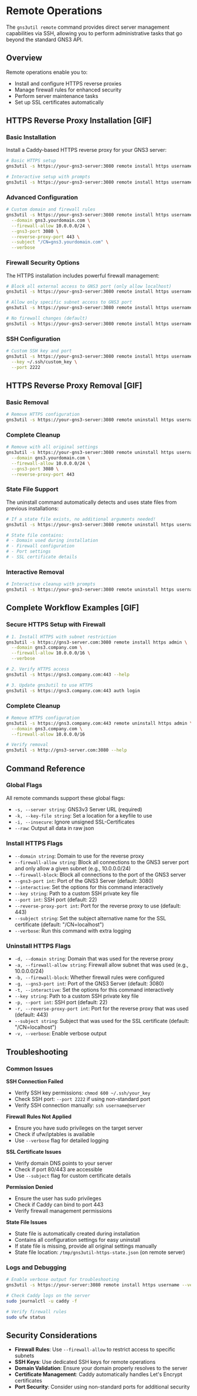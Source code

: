 # Remote Operations

The `gns3util remote` command provides direct server management capabilities via SSH, allowing you to perform administrative tasks that go beyond the standard GNS3 API.

## Overview

Remote operations enable you to:
- Install and configure HTTPS reverse proxies
- Manage firewall rules for enhanced security
- Perform server maintenance tasks
- Set up SSL certificates automatically

## HTTPS Reverse Proxy Installation [GIF]

### Basic Installation

Install a Caddy-based HTTPS reverse proxy for your GNS3 server:

```bash
# Basic HTTPS setup
gns3util -s https://your-gns3-server:3080 remote install https username

# Interactive setup with prompts
gns3util -s https://your-gns3-server:3080 remote install https username --interactive
```

### Advanced Configuration

```bash
# Custom domain and firewall rules
gns3util -s https://your-gns3-server:3080 remote install https username \
  --domain gns3.yourdomain.com \
  --firewall-allow 10.0.0.0/24 \
  --gns3-port 3080 \
  --reverse-proxy-port 443 \
  --subject "/CN=gns3.yourdomain.com" \
  --verbose
```

### Firewall Security Options

The HTTPS installation includes powerful firewall management:

```bash
# Block all external access to GNS3 port (only allow localhost)
gns3util -s https://your-gns3-server:3080 remote install https username --firewall-block

# Allow only specific subnet access to GNS3 port
gns3util -s https://your-gns3-server:3080 remote install https username --firewall-allow 192.168.1.0/24

# No firewall changes (default)
gns3util -s https://your-gns3-server:3080 remote install https username
```

### SSH Configuration

```bash
# Custom SSH key and port
gns3util -s https://your-gns3-server:3080 remote install https username \
  --key ~/.ssh/custom_key \
  --port 2222
```

## HTTPS Reverse Proxy Removal [GIF]

### Basic Removal

```bash
# Remove HTTPS configuration
gns3util -s https://your-gns3-server:3080 remote uninstall https username
```

### Complete Cleanup

```bash
# Remove with all original settings
gns3util -s https://your-gns3-server:3080 remote uninstall https username \
  --domain gns3.yourdomain.com \
  --firewall-allow 10.0.0.0/24 \
  --gns3-port 3080 \
  --reverse-proxy-port 443
```

### State File Support

The uninstall command automatically detects and uses state files from previous installations:

```bash
# If a state file exists, no additional arguments needed!
gns3util -s https://your-gns3-server:3080 remote uninstall https username

# State file contains:
# - Domain used during installation
# - Firewall configuration
# - Port settings
# - SSL certificate details
```

### Interactive Removal

```bash
# Interactive cleanup with prompts
gns3util -s https://your-gns3-server:3080 remote uninstall https username --interactive
```

## Complete Workflow Examples [GIF]

### Secure HTTPS Setup with Firewall

```bash
# 1. Install HTTPS with subnet restriction
gns3util -s https://gns3-server.com:3080 remote install https admin \
  --domain gns3.company.com \
  --firewall-allow 10.0.0.0/16 \
  --verbose

# 2. Verify HTTPS access
gns3util -s https://gns3.company.com:443 --help

# 3. Update gns3util to use HTTPS
gns3util -s https://gns3.company.com:443 auth login
```

### Complete Cleanup

```bash
# Remove HTTPS configuration
gns3util -s https://gns3.company.com:443 remote uninstall https admin \
  --domain gns3.company.com \
  --firewall-allow 10.0.0.0/16

# Verify removal
gns3util -s http://gns3-server.com:3080 --help
```

## Command Reference

### Global Flags

All remote commands support these global flags:

- `-s, --server string`: GNS3v3 Server URL (required)
- `-k, --key-file string`: Set a location for a keyfile to use
- `-i, --insecure`: Ignore unsigned SSL-Certificates
- `--raw`: Output all data in raw json

### Install HTTPS Flags

- `--domain string`: Domain to use for the reverse proxy
- `--firewall-allow string`: Block all connections to the GNS3 server port and only allow a given subnet (e.g., 10.0.0.0/24)
- `--firewall-block`: Block all connections to the port of the GNS3 server
- `--gns3-port int`: Port of the GNS3 Server (default: 3080)
- `--interactive`: Set the options for this command interactively
- `--key string`: Path to a custom SSH private key file
- `--port int`: SSH port (default: 22)
- `--reverse-proxy-port int`: Port for the reverse proxy to use (default: 443)
- `--subject string`: Set the subject alternative name for the SSL certificate (default: "/CN=localhost")
- `--verbose`: Run this command with extra logging

### Uninstall HTTPS Flags

- `-d, --domain string`: Domain that was used for the reverse proxy
- `-a, --firewall-allow string`: Firewall allow subnet that was used (e.g., 10.0.0.0/24)
- `-b, --firewall-block`: Whether firewall rules were configured
- `-g, --gns3-port int`: Port of the GNS3 Server (default: 3080)
- `-t, --interactive`: Set the options for this command interactively
- `--key string`: Path to a custom SSH private key file
- `-p, --port int`: SSH port (default: 22)
- `-r, --reverse-proxy-port int`: Port for the reverse proxy that was used (default: 443)
- `--subject string`: Subject that was used for the SSL certificate (default: "/CN=localhost")
- `-v, --verbose`: Enable verbose output


## Troubleshooting

### Common Issues

**SSH Connection Failed**
- Verify SSH key permissions: `chmod 600 ~/.ssh/your_key`
- Check SSH port: `--port 2222` if using non-standard port
- Verify SSH connection manually: `ssh username@server`

**Firewall Rules Not Applied**
- Ensure you have sudo privileges on the target server
- Check if ufw/iptables is available
- Use `--verbose` flag for detailed logging

**SSL Certificate Issues**
- Verify domain DNS points to your server
- Check if port 80/443 are accessible
- Use `--subject` flag for custom certificate details

**Permission Denied**
- Ensure the user has sudo privileges
- Check if Caddy can bind to port 443
- Verify firewall management permissions

**State File Issues**
- State file is automatically created during installation
- Contains all configuration settings for easy uninstall
- If state file is missing, provide all original settings manually
- State file location: `/tmp/gns3util-https-state.json` (on remote server)

### Logs and Debugging

```bash
# Enable verbose output for troubleshooting
gns3util -s https://your-server:3080 remote install https username --verbose

# Check Caddy logs on the server
sudo journalctl -u caddy -f

# Verify firewall rules
sudo ufw status
```

## Security Considerations

- **Firewall Rules**: Use `--firewall-allow` to restrict access to specific subnets
- **SSH Keys**: Use dedicated SSH keys for remote operations
- **Domain Validation**: Ensure your domain properly resolves to the server
- **Certificate Management**: Caddy automatically handles Let's Encrypt certificates
- **Port Security**: Consider using non-standard ports for additional security